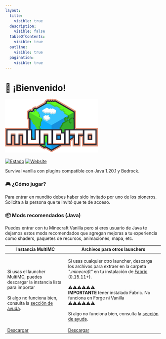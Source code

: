 ```yaml
---
layout:
  title:
    visible: true
  description:
    visible: false
  tableOfContents:
    visible: true
  outline:
    visible: true
  pagination:
    visible: true
---
```


# 🙋 ¡Bienvenido!

![Logo](https://raw.githubusercontent.com/mochos/mundito.github.io/main/marca/Mundito-logo-300.png)\
\
[![Estado](https://img.shields.io/endpoint?url=https%3A%2F%2Fminecraft-server-status-badge.vercel.app%2Fapi%2Fserver%2Fmundito.mochos.xyz%3Fport%3D25565\&style=for-the-badge)](https://stats.uptimerobot.com/vpbB3Zq4A4) [![Website](https://img.shields.io/website?url=https%3A%2F%2Fmapa.mochos.xyz%2F\&up\_message=Online\&down\_message=Offline\&style=for-the-badge\&label=Dynmap\&up\_color=97ca00)](https://stats.uptimerobot.com/vpbB3Zq4A4)

Survival vanilla con plugins compatible con Java 1.20.1 y Bedrock.

### 🎮 ¿Cómo jugar?

Para entrar en mundito debes haber sido invitado por uno de los pioneros. Solicita a la persona que te invitó que te de acceso.

### 📦 Mods recomendados (Java)

Puedes entrar con tu Minecraft Vanilla pero si eres usuario de Java te dejamos estos mods recomendados que agregan mejoras a tu experiencia como shaders, paquetes de recursos, animaciones, mapa, etc.

| Instancia MultiMC                                                                                                                                                                       | Archivos para otros launchers                                                                                                                                                                                                                                                                                                                                                                                                         |
| --------------------------------------------------------------------------------------------------------------------------------------------------------------------------------------- | ------------------------------------------------------------------------------------------------------------------------------------------------------------------------------------------------------------------------------------------------------------------------------------------------------------------------------------------------------------------------------------------------------------------------------------- |
| <p>Si usas el launcher MultiMC, puedes descargar la instancia lista para importar<br><br>Si algo no funciona bien, consulta la <a href="informacion/ayuda.md">sección de ayuda</a>.</p> | <p>Si usas cualquier otro launcher, descarga los archivos para extraer en la carpeta <em>".minecraft"</em> en tu instalación de <a href="https://fabricmc.net/use/installer/">Fabric</a> (0.15.11+).<br><br>⚠️⚠️⚠️⚠️⚠️⚠️<br><strong>IMPORTANTE</strong> tener instalado Fabric. No funciona en Forge ni Vanilla<br>⚠️⚠️⚠️⚠️⚠️⚠️<br><br>Si algo no funciona bien, consulta la <a href="informacion/ayuda.md">sección de ayuda</a>.</p> |
| [Descargar](https://github.com/mochos/mundito.github.io/raw/main/cliente/Fabric/Mundito.zip)                                                                                            | [Descargar](https://github.com/mochos/mundito.github.io/raw/main/cliente/Fabric/Mundito-OtrosLaunchers.zip)                                                                                                                                                                                                                                                                                                                           |
